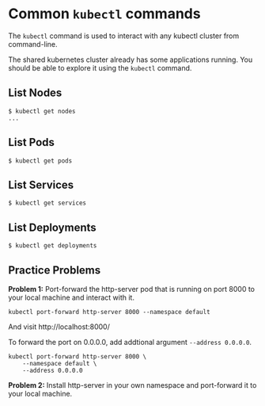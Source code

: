 # Common `kubectl` commands

The `kubectl` command is used to interact with any kubectl cluster from command-line.

The shared kubernetes cluster already has some applications running. You should be able to explore it using the `kubectl` command.

## List Nodes

```
$ kubectl get nodes
...
```

## List Pods

```
$ kubectl get pods
```

## List Services

```
$ kubectl get services
```

## List Deployments

```
$ kubectl get deployments
```

## Practice Problems

**Problem 1:** Port-forward the http-server pod that is running on port 8000 to your local machine and interact with it.

	kubectl port-forward http-server 8000 --namespace default

And visit http://localhost:8000/

To forward the port on 0.0.0.0, add addtional argument `--address 0.0.0.0`.

	kubectl port-forward http-server 8000 \
		--namespace default \
		--address 0.0.0.0

**Problem 2:** Install http-server in your own namespace and port-forward it to your local machine.
